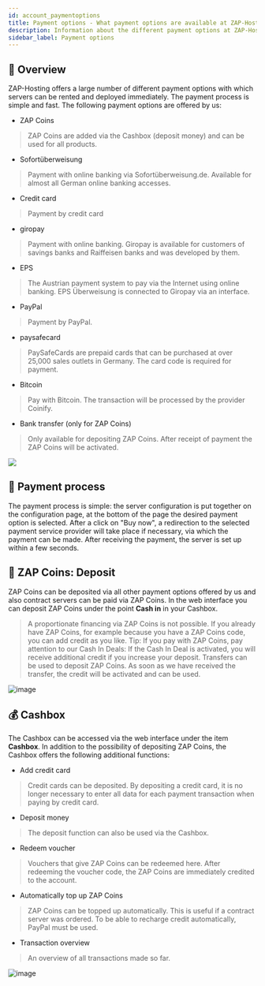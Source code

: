 ```yaml
---
id: account_paymentoptions
title: Payment options - What payment options are available at ZAP-Hosting.com
description: Information about the different payment options at ZAP-Hosting: PayPal, credit card, ZAP Coins and more - ZAP-Hosting.com documentations
sidebar_label: Payment options
---
```


## 🧾 Overview
ZAP-Hosting offers a large number of different payment options with which servers can be rented and deployed immediately. The payment process is simple and fast. The following payment options are offered by us:
*  ZAP Coins
> ZAP Coins are added via the Cashbox (deposit money) and can be used for all products.
* Sofortüberweisung
> Payment with online banking via Sofortüberweisung.de. Available for almost all German online banking accesses.
* Credit card
> Payment by credit card
* giropay
> Payment with online banking. Giropay is available for customers of savings banks and Raiffeisen banks and was developed by them.
* EPS
> The Austrian payment system to pay via the Internet using online banking. EPS Überweisung is connected to Giropay via an interface.
* PayPal
> Payment by PayPal.
* paysafecard
> PaySafeCards are prepaid cards that can be purchased at over 25,000 sales outlets in Germany. The card code is required for payment.
* Bitcoin
> Pay with Bitcoin. The transaction will be processed by the provider Coinify.
* Bank transfer (only for ZAP Coins)
> Only available for depositing ZAP Coins. After receipt of payment the ZAP Coins will be activated.

![](https://user-images.githubusercontent.com/61953937/159141611-341f5196-c480-488a-bd02-c620935154b1.png)


## 💸 Payment process
The payment process is simple: the server configuration is put together on the configuration page, at the bottom of the page the desired payment option is selected. After a click on "Buy now", a redirection to the selected payment service provider will take place if necessary, via which the payment can be made. After receiving the payment, the server is set up within a few seconds.

## 🏦 ZAP Coins: Deposit
ZAP Coins can be deposited via all other payment options offered by us and also contract servers can be paid via ZAP Coins. In the web interface you can deposit ZAP Coins under the point **Cash in** in your Cashbox.
> A proportionate financing via ZAP Coins is not possible. If you already have ZAP Coins, for example because you have a ZAP Coins code, you can add credit as you like. Tip: If you pay with ZAP Coins, pay attention to our Cash In Deals: If the Cash In Deal is activated, you will receive additional credit if you increase your deposit.
Transfers can be used to deposit ZAP Coins. As soon as we have received the transfer, the credit will be activated and can be used.


![image](https://user-images.githubusercontent.com/61953937/159141689-90e712e8-1a0d-41ad-a75b-ad067c7d8e68.png)

## 💰 Cashbox
The Cashbox can be accessed via the web interface under the item **Cashbox**. In addition to the possibility of depositing ZAP Coins, the Cashbox offers the following additional functions:
* Add credit card
> Credit cards can be deposited. By depositing a credit card, it is no longer necessary to enter all data for each payment transaction when paying by credit card.
* Deposit money
> The deposit function can also be used via the Cashbox.
* Redeem voucher
> Vouchers that give ZAP Coins can be redeemed here. After redeeming the voucher code, the ZAP Coins are immediately credited to the account.
* Automatically top up ZAP Coins
> ZAP Coins can be topped up automatically. This is useful if a contract server was ordered. To be able to recharge credit automatically, PayPal must be used.
* Transaction overview
> An overview of all transactions made so far.


![image](https://user-images.githubusercontent.com/61953937/159141718-7036a1a1-3316-43f3-95e6-df0efb3172f8.png) 
